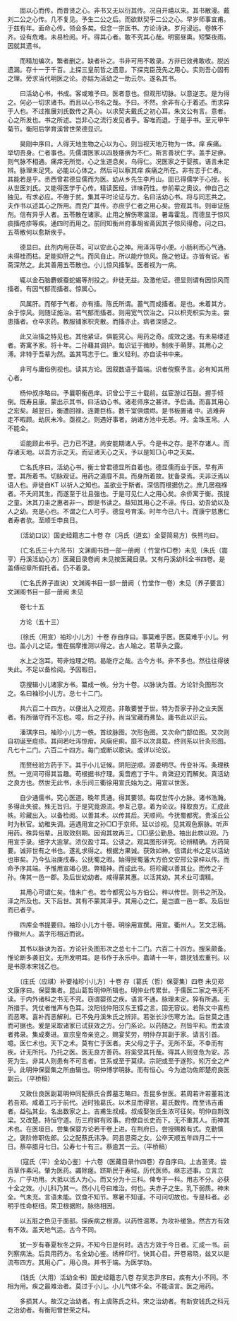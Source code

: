 <!-- { "loadSidebar": true } -->
　　固以心而传。而昔贤之心。非书又无以衍其传。况自开禧以来。其书散漫。戴刘二公之心传。几不复见。予生二公之后。而欲默契乎二公之心。早岁师事宜甫。于兹有年。面命心传。领会多矣。但念一宗医书。方论诗诀。岁月浸远。卷帙不齐。设有危难。未易检阅。吁。得其心者。敢不究其心哉。明窗昼熏。短檠夜雨。因就其遗书。

　　而精加编次。繁者删之。缺者补之。书非可用不敢录。方非已效弗敢收。脱凶遗漏。存十一于千百。上探三皇前哲之遗意。下探克臣茂先之用心。实则吾心固有之理。旁求当代明医之论。亦姑为活幼之一助云尔。遂名其书。

　　曰活幼心书。书成。客或难予曰。医者意也。但观形切脉。以意逆志。是为得之。何必一切求诸书。而且以心书名之哉。予曰。不然。余非有心于着述。而求异于人也。不过推展刘氏数传之真心。以求契夫戴氏之初心耳。朱文公有言。意者。心之所发也。书之所述。岂非心之流行发见者乎。客唯而退。于是乎书。至元甲午菊节。衡阳后学育溪曾世荣德显识。

　　昊刚中序曰。人得天地生物之心以为心。则当视天地万物为一体。痒 疾痛。举切吾身。仁者事也。先儒谓医家以四肢痿痹为不仁。斯言善状仁字。盖手足痹。则气脉不相通。痛痒无所觉。心之生道息矣。乌得仁。况医家之于婴孩。语言未足辨。脉理未足凭。必能以心体之。然后可以察其痒 疾痛之所在。非有志于仁者。其能若是乎。丞西曾君德显儒而为医。幼从乡先生李月山。固已得儒学于心授。长从世医刘氏。又能得医学于心传。精读医经。详味药性。参前辈之奥议。伸自己之独见。有求必应。不倦于贫。集其平时论证与方。名曰活幼心书。将与同志共之。夫作书以述其心之所用。而克广其传。亦庶乎仁者之用心矣。尝观其书。则审证施剂。信有异乎人者。五苓散在诸家。止用之解伤寒温湿。暑毒霍乱。而德显于惊风痰搐疮疹等疾。通四时而用之。前同知衡州府事胡省斋因其子惊风得愈。问之曰。五苓散何以愈斯疾乎。

　　德显曰。此剂内用茯苓。可以安此心之神。用泽泻导小便。小肠利而心气通。未得桂而枯。足能抑肝之气。而风自止。所以能疗惊风。施之他证。亦皆有说。省斋深然之。此其善用五苓散也。小儿惊风搐掣。医者视为一病。

　　辄以金石脑麝蜈蚕蛇蝎等剂投之。非徒无益。及激他证。德显则谓有因惊风而搐者。有因气郁而搐者。惊属心。

　　风属肝。而郁于气者。亦有搐。陈氏所谓。蓄气而成搐者。是也。未着其方。余于惊风。则随证施治。若气郁而搐者。则用宽气饮治之。只以枳壳枳实为主。尝患搐者。仓卒求药。教服铺家枳壳散。而搐亦止。病者深感之。

　　此又治搐之特见也。其他紧证。俱能究心。用药之奇。成效之速。有未易缕述者。寄寓予家。将十年。二孙藉其调护。每识证于微眇。制疾于萌芽。其用心之溥。非特于吾辈为然。盖其笃志于仁。重义轻利。亦自读书中来。

　　非可与庸俗例视也。读其方论。因叙数语于篇端。识者傥察予言。必有知其用心者。

　　杨仲叔序略曰。予曩职衡邑庠。识曾公于三十载前。兹宦游过石鼓。握手倾倒。既寿且康。蒙出示其书。曰活幼心书。诸老师序之甚详。予启诵。而喜其用心之宏矣。越翌日。衡遭回禄。连薨巨栋。数千室俱煨烬。是书板置诸 中。逃难奔走不暇顾。劫灰未冷。亟视之。则遇好事者。纳诸方池中无恙。吁。金珠玉帛。人不能全。

　　讵能顾此书乎。己力已不逮。尚安能期诸人乎。今是书之存。是不存诸人。而存诸天地。以吾方示之天。而证诸天心之天。予以是知□心中之天矣。

　　亡名氏序曰。活幼心书。衡士曾君德显所自着也。德显儒而业于医。早有声誉。其所着书。切脉观证。用药之道靡不具。而身所着故。犹备录焉。夫非泛焉以语人也。非徒自KT 以祈人之知也。盖欲业于斯者。深信而根据仿之。庶几居襁褓者。不夭阏其生。而遂至于壮且强也。于是可见仁人之用心矣。余侨寓于衡。孩提之童。沐其刀圭之惠者非一。即是书读之。益知其用心之不诬。传曰。幼吾幼以及人之幼。充是心也。不谓之仁人可乎。德显号育溪。时年今已八十。而康宁慈惠仁者寿者欤。至顺壬申良日。

　　〔活幼口议〕国史经籍志二十卷 存〔冯氏（道玄）全婴简易方〕佚熊均曰。

　　〔亡名氏三十六吊书〕文渊阁书目一部一册阙（ 竹堂作□卷）未见〔朱氏（震亨）丹溪活幼心方〕医藏目录卷阙 未见按医藏目录。又有丹溪幼科全书四卷。是盖傅绍章所假托者。仍不着录。

　　〔亡名氏养子直诀〕文渊阁书目一部一册阙（ 竹堂作一卷）未见〔养子要言〕文渊阁书目一部一册阙 未见

　　卷七十五

　　方论（五十三）

　　〔徐氏（用宣）袖珍小儿方〕十卷 存自序曰。事莫难乎医。医莫难乎小儿。何也。盖小儿之证。惟在揣摩推测以得之。古人喻之。若草头之露。

　　水上之泡耳。苟非烛理之明。曷能疗之哉。古今方书。非不多也。然往往得彼失此。不足以备检阅。予因暇日。

　　窃搜辑小儿诸家方书。纂成一帙。分为十卷。以脉诀为首。方论针灸图形次之。名曰袖珍小儿方。总七十二门。

　　共六百二十四方。以便出入之观览。非敢要誉于世。特为吾家子孙之业夫医者。有所循守而不忘也。噫。后之子孙。尚当宝藏而弗坠。庸书此以识云。

　　潘琪序曰。袖珍小儿方一帙。首纹脉图。次形色图。又次命门部位图。又次则自初诞至痘疹。其间若吐泻惊疳。风痫疟痢。靡不以次具载。终则系以针灸形图。凡七十二门。六百二十四方。每门或断以歌诀。或详以论议。

　　而赘经验方药于下。其于小儿证候。阴阳逆顺。源委明尽。传变补泻。条理秩然。一览间可得其旨趣。苟根据书疗理。奚啻庖丁于牛。肯綮迎刃而解矣。真活幼之良方也。然世无此书，永乐间三衢徐用宣氏始为之。用宣以世医。

　　自少通儒书。究心医道。晚年贯通。得其要领。每叹世传小方脉。诸书浩瀚。多得此失彼。殊无旨归。于是究竟源流。参互己意。着为论议。择取良方。汇成此帙。珍藏出入。以备检阅。以善其术。以传其后。天顺间。今抚蜀都宪。贵溪丘公时为秋官。幼稚失调。适遇用宣之孙□□于京师。延以诊视。见其观色察脉。听声用药。殊异俗辈。且取效刻期。因询其故再三。□□感公勤恳。袖出此帙以观。乃用宣手录。细字大逾掌。浓仅盈寸耳。公读之。观其图形详究。论辨精确。方药简要。诚非世有之书也。遂礼求得之。根据方果诚。获效如神。信谓此书之足以活幼也审矣。乃今弘治庚戌春。公抚蜀之暇。始得授蜀藩大方伯文安邢公录梓以传。而命予序其端。予惟用宣竭心思。弊精神。而成此书。将珍藏以善其业。而传之子孙。俾其一邑一郡。及后世幼幼者。咸得蒙其惠。以活其幼。其术业可谓精。

　　其用心可谓仁矣。惜未广也。若今都宪公与方伯公。梓以传世。则书之所及。泽之所及也。天下后世。其有不蒙其泽乎。其用心之仁。是岂直一邑一郡。及后世而已者乎。

　　四库全书提要曰。袖珍小儿方十卷。明徐用宣撰。用宣。衢州人。艺文志稿。作徽州人。盖字形相近而讹。

　　其书以脉诀为首。方论针灸图形次之总七十二门。六百二十四方。搜采颇备。惟论断多袭旧文。无所发明耳。是书作于永乐中。嘉靖十一年，赣抚钱宏重刊。以是书原本宋钱乙也。

　　〔庄氏（应祺）补要袖珍小儿方〕十卷 存〔葛氏（哲）保婴集〕四卷 未见郑文康序曰。保婴集者。昆山葛哲明仲所辑也。明仲业传累世。于儒医二家之书无不读。于内外诸科之书无不究。窃谓婴孩之疾。语言不通。脉理未定。猝有所遇。无所措手。凭仗者惟声与色耳。汶阳钱仲阳汉东王镡之言。固无容议。若陈文中喜热而恶寒。喜补而恶解利。已不免丹溪朱氏之辨非。若张长沙伤寒方法。后世莫之违而可据也。爰是采取诸家已试获效之方。分门系论。以药随之。剂皆平和。而孟浪者弗录。集成奏进。宣宗皇帝亲览之。赐宴奖劳，明仲存其副于家。请言引首。噫。医仁术也。天下之术。莫有仁于医者。夫父母之于子。无所不至。不幸而有疾。计无所托。乃托之医。医无良方善药。将奚受其托哉。得其人则变危为安。苏死为生。非其人则患有不可言者。世系或至于莫续。宗祀或至于遂殄。矧万全之产乎。此明仲保婴集之所由辑也。明仲博学明脉。而有恒心。今为迪功佐郎楚府良医副云。（平桥稿）

　　又致仕良医副葛明仲同配蔡氏合葬墓志略曰。吾昆多世医。若周若许若董若沈若吾郑。咸着工巧于前代。近时独葛氏。以术显而得官。葛氏数传。而至讳吉甫者。益弘其业。名出数家之上。吉甫生叔成。叔成娶张氏生浓可征矣。明仲自荆改梁。又改楚。持恒守道。历三府鲜有败事。府僚自长史而下。无不重其人。而神其术也。在医垣日。尝集保婴方论若干卷上进。在荆府日。尝授赐敕有式。克勤慎之。褒阶修职佐郎。公之配蔡氏讳净。同县思斋之女。公卒天顺五年四月二十一日。蔡卒腊月七日。公寿七十有三。蔡逾其一云。（平桥稿）

　　〔寇氏（平）全幼心鉴〕十六卷（医藏目录作四卷）存自序曰。上古圣贤。尝百草作素问。肇为医药。蠲除瘥。跻斯民于寿域。历代医师。继志述事。立言立方。广乎功用。大抵以活人为心。而又分为十三科。俾专于一科。用志不分。必获十全之效。小儿科乃其一。然小儿号曰难治。何也。夫赤子之生。乳下弱质。神未全。气未充。言语未能。饮食不知节。寒暑不知谨。不可问切故也。专是科者。必明乎性命枢纽。荣卫根据附。脉络相因。

　　以五脏之色见于面部。探疾病之根源。以药性温寒。为攻补缓急。然古方有效有不效。盖天地气运。古今不同。

　　犹一岁有春夏秋冬之异。不知今日是何时。选古方效于今日者。汇成一书。前列察病法。后具用药方。名全幼心鉴。绣梓印行。快其心目。开卷易晓，兹又以是流布四方。其用心广。用心良。并书于端。为医学劝。

　　〔钱氏（大用）活幼全书〕国史经籍志八卷 存吴志尹序曰。疾有大小不同。不相为用。疾之最难治者。莫过于小儿。小儿气体不全。不能语言。医之用药。

　　多损其人。故汉之治幼者。有上虞陈氏之科。宋之治幼者。有新安钱氏之科元之治幼者。有衡阳曾世荣之科。

